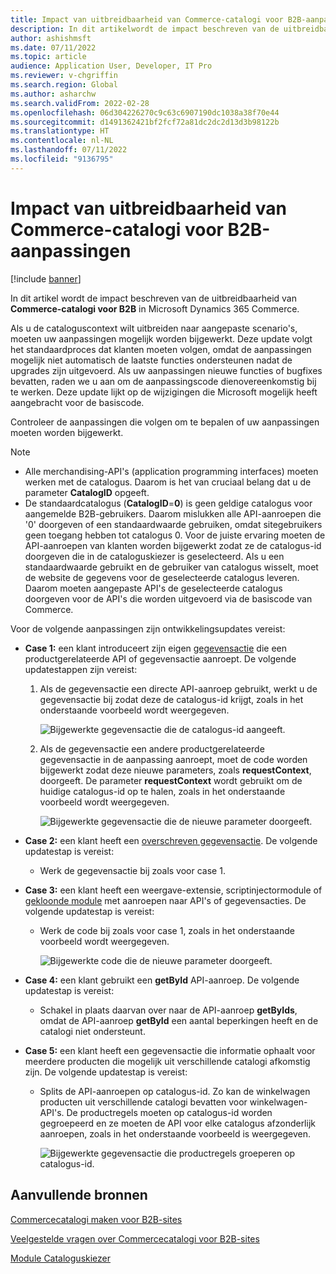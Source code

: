 ```yaml
---
title: Impact van uitbreidbaarheid van Commerce-catalogi voor B2B-aanpassingen
description: In dit artikelwordt de impact beschreven van de uitbreidbaarheid van Commerce-catalogi voor de B2B-functie in Microsoft Dynamics 365 Commerce.
author: ashishmsft
ms.date: 07/11/2022
ms.topic: article
audience: Application User, Developer, IT Pro
ms.reviewer: v-chgriffin
ms.search.region: Global
ms.author: asharchw
ms.search.validFrom: 2022-02-28
ms.openlocfilehash: 06d304226270c9c63c6907190dc1038a38f70e44
ms.sourcegitcommit: d1491362421bf2fcf72a81dc2dc2d13d3b98122b
ms.translationtype: HT
ms.contentlocale: nl-NL
ms.lasthandoff: 07/11/2022
ms.locfileid: "9136795"
---
```

# <a name="extensibility-impact-of-commerce-catalogs-for-b2b-customizations"></a>Impact van uitbreidbaarheid van Commerce-catalogi voor B2B-aanpassingen

[!include [banner](includes/banner.md)]

In dit artikel wordt de impact beschreven van de uitbreidbaarheid van **Commerce-catalogi voor B2B** in Microsoft Dynamics 365 Commerce.

Als u de cataloguscontext wilt uitbreiden naar aangepaste scenario's, moeten uw aanpassingen mogelijk worden bijgewerkt. Deze update volgt het standaardproces dat klanten moeten volgen, omdat de aanpassingen mogelijk niet automatisch de laatste functies ondersteunen nadat de upgrades zijn uitgevoerd. Als uw aanpassingen nieuwe functies of bugfixes bevatten, raden we u aan om de aanpassingscode dienovereenkomstig bij te werken. Deze update lijkt op de wijzigingen die Microsoft mogelijk heeft aangebracht voor de basiscode.

Controleer de aanpassingen die volgen om te bepalen of uw aanpassingen moeten worden bijgewerkt.

> [!NOTE]
> - Alle merchandising-API's (application programming interfaces) moeten werken met de catalogus. Daarom is het van cruciaal belang dat u de parameter **CatalogID** opgeeft.
> - De standaardcatalogus (**CatalogID**=**0**) is geen geldige catalogus voor aangemelde B2B-gebruikers. Daarom mislukken alle API-aanroepen die '0' doorgeven of een standaardwaarde gebruiken, omdat sitegebruikers geen toegang hebben tot catalogus 0. Voor de juiste ervaring moeten de API-aanroepen van klanten worden bijgewerkt zodat ze de catalogus-id doorgeven die in de cataloguskiezer is geselecteerd. Als u een standaardwaarde gebruikt en de gebruiker van catalogus wisselt, moet de website de gegevens voor de geselecteerde catalogus leveren. Daarom moeten aangepaste API's de geselecteerde catalogus doorgeven voor de API's die worden uitgevoerd via de basiscode van Commerce.

Voor de volgende aanpassingen zijn ontwikkelingsupdates vereist:

- **Case 1:** een klant introduceert zijn eigen [gegevensactie](e-commerce-extensibility/data-actions.md) die een productgerelateerde API of gegevensactie aanroept. De volgende updatestappen zijn vereist:

    1. Als de gegevensactie een directe API-aanroep gebruikt, werkt u de gegevensactie bij zodat deze de catalogus-id krijgt, zoals in het onderstaande voorbeeld wordt weergegeven.

        ![Bijgewerkte gegevensactie die de catalogus-id aangeeft.](./media/customization1_a.png)

    1. Als de gegevensactie een andere productgerelateerde gegevensactie in de aanpassing aanroept, moet de code worden bijgewerkt zodat deze nieuwe parameters, zoals **requestContext**, doorgeeft. De parameter **requestContext** wordt gebruikt om de huidige catalogus-id op te halen, zoals in het onderstaande voorbeeld wordt weergegeven.

        ![Bijgewerkte gegevensactie die de nieuwe parameter doorgeeft.](./media/customization1_b.png)

- **Case 2:** een klant heeft een [overschreven gegevensactie](e-commerce-extensibility/data-action-overrides.md). De volgende updatestap is vereist:

    - Werk de gegevensactie bij zoals voor case 1.

- **Case 3:** een klant heeft een weergave-extensie, scriptinjectormodule of [gekloonde module](e-commerce-extensibility/modules-overview.md#clone-a-module-library-module) met aanroepen naar API's of gegevensacties. De volgende updatestap is vereist:

    - Werk de code bij zoals voor case 1, zoals in het onderstaande voorbeeld wordt weergegeven.

       ![Bijgewerkte code die de nieuwe parameter doorgeeft.](./media/customization3.png)

- **Case 4:** een klant gebruikt een **getById** API-aanroep. De volgende updatestap is vereist:

    - Schakel in plaats daarvan over naar de API-aanroep **getByIds**, omdat de API-aanroep **getById** een aantal beperkingen heeft en de catalogi niet ondersteunt.

- **Case 5:** een klant heeft een gegevensactie die informatie ophaalt voor meerdere producten die mogelijk uit verschillende catalogi afkomstig zijn. De volgende updatestap is vereist:

    - Splits de API-aanroepen op catalogus-id. Zo kan de winkelwagen producten uit verschillende catalogi bevatten voor winkelwagen-API's. De productregels moeten op catalogus-id worden gegroepeerd en ze moeten de API voor elke catalogus afzonderlijk aanroepen, zoals in het onderstaande voorbeeld is weergegeven.

        ![Bijgewerkte gegevensactie die productregels groeperen op catalogus-id.](./media/customization5.png)

## <a name="additional-resources"></a>Aanvullende bronnen

[Commercecatalogi maken voor B2B-sites](catalogs-b2b-sites.md)

[Veelgestelde vragen over Commercecatalogi voor B2B-sites](catalogs-b2b-sites-FAQ.md)

[Module Cataloguskiezer](catalog-picker.md)
